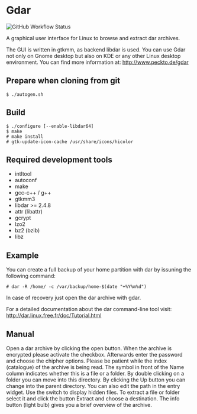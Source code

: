 Gdar 
====

![GitHub Workflow Status](https://img.shields.io/github/workflow/status/peckto/gdar/cpp)

A graphical user interface for Linux to browse and extract dar archives.

The GUI is written in gtkmm, as backend libdar is used. 
You can use Gdar not only on Gnome desktop but also on KDE or any other Linux desktop environment.
You can find more information at: 
http://www.peckto.de/gdar

Prepare when cloning from git
-----------------------------
```
$ ./autogen.sh
```

Build
-----
```
$ ./configure [--enable-libdar64]
$ make
# make install
# gtk-update-icon-cache /usr/share/icons/hicolor
```

Required development tools
--------------------------
* intltool
* autoconf
* make
* gcc-c++ / g++
* gtkmm3
* libdar >= 2.4.8
* attr  (libattr)
* gcrypt
* lzo2
* bz2 (bzib)
* libz

Example
----------
You can create a full backup of your home partition with dar by issuning the following command:
```
# dar -R /home/ -c /var/backup/home-$(date "+%Y%m%d")
```
In case of recovery just open the dar archive with gdar.

For a detailed documentation about the dar command-line tool visit:
http://dar.linux.free.fr/doc/Tutorial.html

Manual
------
Open a dar archive by clicking the open button.
When the archive is encrypted please activate the checkbox.
Afterwards enter the password and choose the chipher options.
Please be patient while the index (catalogue) of the archive is being read.
The symbol in front of the Name column indicates whether this is a file or a folder.
By double clicking on a folder you can move into this directory.
By clicking the Up button you can change into the parent directory.
You can also edit the path in the entry widget. Use the switch to display hidden files.
To extract a file or folder select it and click the button Extract and choose a destination.
The info button (light bulb) gives you a brief overview of the archive.

